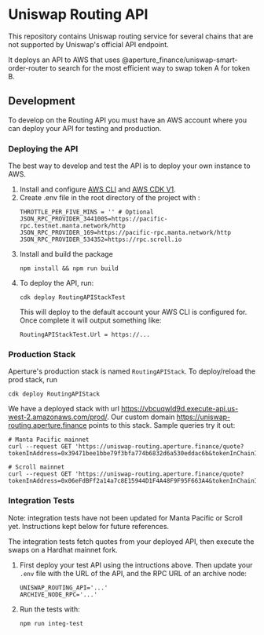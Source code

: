 # Uniswap Routing API

This repository contains Uniswap routing service for several chains that are not supported by Uniswap's official API endpoint.

It deploys an API to AWS that uses @aperture_finance/uniswap-smart-order-router to search for the most efficient way to swap token A for token B.

## Development

To develop on the Routing API you must have an AWS account where you can deploy your API for testing and production.

### Deploying the API

The best way to develop and test the API is to deploy your own instance to AWS.

1. Install and configure [AWS CLI](https://docs.aws.amazon.com/cli/latest/userguide/install-cliv2.html) and [AWS CDK V1](https://docs.aws.amazon.com/cdk/latest/guide/getting_started.html).
2. Create .env file in the root directory of the project with :
   ```
   THROTTLE_PER_FIVE_MINS = '' # Optional
   JSON_RPC_PROVIDER_3441005=https://pacific-rpc.testnet.manta.network/http
   JSON_RPC_PROVIDER_169=https://pacific-rpc.manta.network/http
   JSON_RPC_PROVIDER_534352=https://rpc.scroll.io
   ```
3. Install and build the package
   ```
   npm install && npm run build
   ```
4. To deploy the API, run:
   ```
   cdk deploy RoutingAPIStackTest
   ```
   This will deploy to the default account your AWS CLI is configured for. Once complete it will output something like:
   ```
   RoutingAPIStackTest.Url = https://...
   ```

### Production Stack
Aperture's production stack is named `RoutingAPIStack`. To deploy/reload the prod stack, run
```shell
cdk deploy RoutingAPIStack
```

We have a deployed stack with url https://vbcuqwld9d.execute-api.us-west-2.amazonaws.com/prod/. Our custom domain https://uniswap-routing.aperture.finance points to this stack. Sample queries try it out:
```
# Manta Pacific mainnet
curl --request GET 'https://uniswap-routing.aperture.finance/quote?tokenInAddress=0x39471bee1bbe79f3bfa774b6832d6a530eddac6b&tokenInChainId=3441005&tokenOutAddress=0x50508d7cb6bf4e1664ce62e7cceca96ca50b61c6&tokenOutChainId=3441005&amount=1000&type=exactIn'

# Scroll mainnet
curl --request GET 'https://uniswap-routing.aperture.finance/quote?tokenInAddress=0x06eFdBFf2a14a7c8E15944D1F4A48F9F95F663A4&tokenInChainId=534352&tokenOutAddress=ETH&tokenOutChainId=534352&amount=1000000&type=exactIn'
```

### Integration Tests

Note: integration tests have not been updated for Manta Pacific or Scroll yet. Instructions kept below for future references.

The integration tests fetch quotes from your deployed API, then execute the swaps on a Hardhat mainnet fork.

1. First deploy your test API using the intructions above. Then update your `.env` file with the URL of the API, and the RPC URL of an archive node:

   ```
   UNISWAP_ROUTING_API='...'
   ARCHIVE_NODE_RPC='...'
   ```

2. Run the tests with:
   ```
   npm run integ-test
   ```
